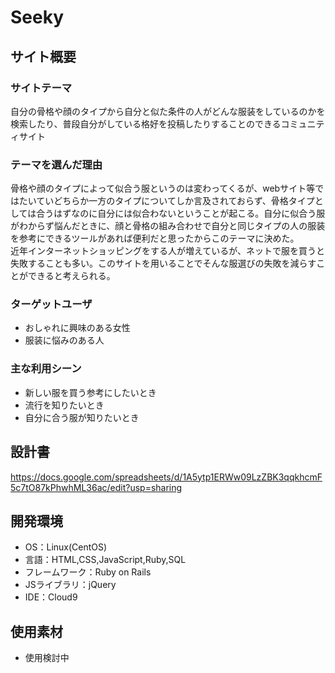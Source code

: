 # Seeky

## サイト概要
### サイトテーマ
自分の骨格や顔のタイプから自分と似た条件の人がどんな服装をしているのかを検索したり、普段自分がしている格好を投稿したりすることのできるコミュニティサイト

### テーマを選んだ理由
骨格や顔のタイプによって似合う服というのは変わってくるが、webサイト等ではたいていどちらか一方のタイプについてしか言及されておらず、骨格タイプとしては合うはずなのに自分には似合わないということが起こる。自分に似合う服がわからず悩んだときに、顔と骨格の組み合わせで自分と同じタイプの人の服装を参考にできるツールがあれば便利だと思ったからこのテーマに決めた。<br>
近年インターネットショッピングをする人が増えているが、ネットで服を買うと失敗することも多い。このサイトを用いることでそんな服選びの失敗を減らすことができると考えられる。

### ターゲットユーザ
- おしゃれに興味のある女性
- 服装に悩みのある人

### 主な利用シーン
- 新しい服を買う参考にしたいとき
- 流行を知りたいとき
- 自分に合う服が知りたいとき

## 設計書
https://docs.google.com/spreadsheets/d/1A5ytp1ERWw09LzZBK3qqkhcmF5c7tO87kPhwhML36ac/edit?usp=sharing

## 開発環境
- OS：Linux(CentOS)
- 言語：HTML,CSS,JavaScript,Ruby,SQL
- フレームワーク：Ruby on Rails
- JSライブラリ：jQuery
- IDE：Cloud9

## 使用素材
- 使用検討中